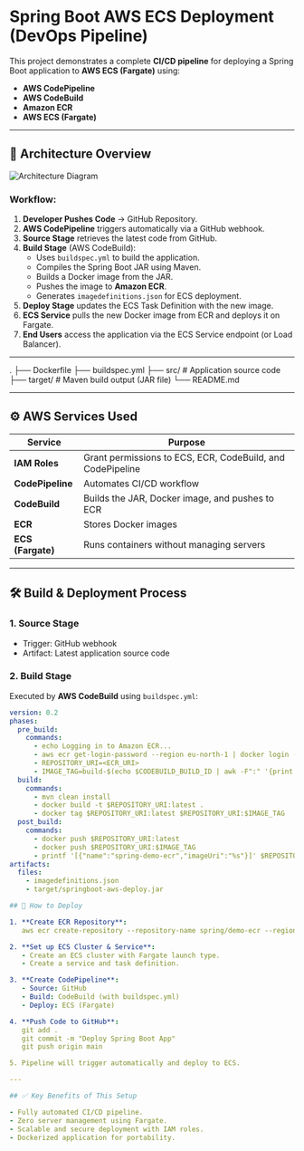 # Spring Boot AWS ECS Deployment (DevOps Pipeline)

This project demonstrates a complete **CI/CD pipeline** for deploying a Spring Boot application to **AWS ECS (Fargate)** using:
- **AWS CodePipeline**
- **AWS CodeBuild**
- **Amazon ECR**
- **AWS ECS (Fargate)**

---

## 📌 Architecture Overview

![Architecture Diagram](./architecture.png) <!-- Replace with your diagram image path -->

### Workflow:
1. **Developer Pushes Code** → GitHub Repository.
2. **AWS CodePipeline** triggers automatically via a GitHub webhook.
3. **Source Stage** retrieves the latest code from GitHub.
4. **Build Stage** (AWS CodeBuild):
   - Uses `buildspec.yml` to build the application.
   - Compiles the Spring Boot JAR using Maven.
   - Builds a Docker image from the JAR.
   - Pushes the image to **Amazon ECR**.
   - Generates `imagedefinitions.json` for ECS deployment.
5. **Deploy Stage** updates the ECS Task Definition with the new image.
6. **ECS Service** pulls the new Docker image from ECR and deploys it on Fargate.
7. **End Users** access the application via the ECS Service endpoint (or Load Balancer).

---
.
├── Dockerfile
├── buildspec.yml
├── src/ # Application source code
├── target/ # Maven build output (JAR file)
└── README.md

---

## ⚙️ AWS Services Used

| Service        | Purpose |
|----------------|---------|
| **IAM Roles**  | Grant permissions to ECS, ECR, CodeBuild, and CodePipeline |
| **CodePipeline** | Automates CI/CD workflow |
| **CodeBuild**  | Builds the JAR, Docker image, and pushes to ECR |
| **ECR**        | Stores Docker images |
| **ECS (Fargate)** | Runs containers without managing servers |

---

## 🛠 Build & Deployment Process

### 1. **Source Stage**
- Trigger: GitHub webhook
- Artifact: Latest application source code

### 2. **Build Stage**
Executed by **AWS CodeBuild** using `buildspec.yml`:

```yaml
version: 0.2
phases:
  pre_build:
    commands:
      - echo Logging in to Amazon ECR...
      - aws ecr get-login-password --region eu-north-1 | docker login --username AWS --password-stdin <ECR_URI>
      - REPOSITORY_URI=<ECR_URI>
      - IMAGE_TAG=build-$(echo $CODEBUILD_BUILD_ID | awk -F":" '{print $2}')
  build:
    commands:
      - mvn clean install
      - docker build -t $REPOSITORY_URI:latest .
      - docker tag $REPOSITORY_URI:latest $REPOSITORY_URI:$IMAGE_TAG
  post_build:
    commands:
      - docker push $REPOSITORY_URI:latest
      - docker push $REPOSITORY_URI:$IMAGE_TAG
      - printf '[{"name":"spring-demo-ecr","imageUri":"%s"}]' $REPOSITORY_URI:$IMAGE_TAG > imagedefinitions.json
artifacts:
  files:
    - imagedefinitions.json
    - target/springboot-aws-deploy.jar

## 🚀 How to Deploy

1. **Create ECR Repository**:  
   aws ecr create-repository --repository-name spring/demo-ecr --region eu-north-1

2. **Set up ECS Cluster & Service**:  
   - Create an ECS cluster with Fargate launch type.  
   - Create a service and task definition.

3. **Create CodePipeline**:  
   - Source: GitHub  
   - Build: CodeBuild (with buildspec.yml)  
   - Deploy: ECS (Fargate)

4. **Push Code to GitHub**:  
   git add .  
   git commit -m "Deploy Spring Boot App"  
   git push origin main  

5. Pipeline will trigger automatically and deploy to ECS.

---

## ✅ Key Benefits of This Setup

- Fully automated CI/CD pipeline.  
- Zero server management using Fargate.  
- Scalable and secure deployment with IAM roles.  
- Dockerized application for portability.


